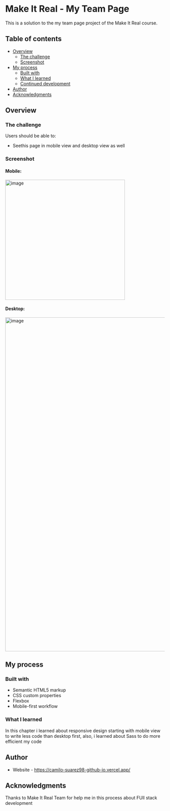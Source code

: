 # Make It Real - My Team Page

This is a solution to the my team page project of the Make It Real course.

## Table of contents

- [Overview](#overview)
  - [The challenge](#the-challenge)
  - [Screenshot](#screenshot)
- [My process](#my-process)
  - [Built with](#built-with)
  - [What I learned](#what-i-learned)
  - [Continued development](#continued-development)
- [Author](#author)
- [Acknowledgments](#acknowledgments)

## Overview

### The challenge

Users should be able to:

- Seethis page in mobile view and desktop view as well

### Screenshot
#### Mobile:
<img width="378" alt="image" src="https://github.com/Camilo-Suarez98/my-team-page/assets/68169750/8a2baead-2197-4f9f-87c1-348382401c2d">

#### Desktop:
<img width="1051" alt="image" src="https://github.com/Camilo-Suarez98/my-team-page/assets/68169750/e885387f-b73f-4ae6-94d0-e7994f3506bd">

## My process

### Built with

- Semantic HTML5 markup
- CSS custom properties
- Flexbox
- Mobile-first workflow

### What I learned

In this chapter i learned about responsive design starting with mobile view to write less code than desktop first, also, i learned about Sass to do more efficient my code

## Author

- Website - https://camilo-suarez98-github-io.vercel.app/

## Acknowledgments

Thanks to Make It Real Team for help me in this process about FUll stack development
